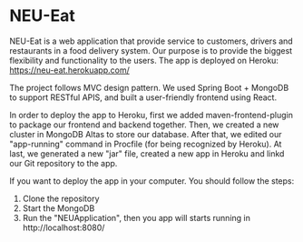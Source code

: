 # NEU-Eat
NEU-Eat is a web application that provide service to customers, drivers and restaurants in a food delivery system.
Our purpose is to provide the biggest flexibility and functionality to the users.
The app is deployed on Heroku: https://neu-eat.herokuapp.com/

The project follows MVC design pattern. We used Spring Boot + MongoDB to support RESTful APIS, and built a user-friendly frontend using React.

In order to deploy the app to Heroku, first we added maven-frontend-plugin to package our frontend and backend together. Then, we created a new cluster in MongoDB Altas to store our database. After that, we edited our "app-running" command in Procfile (for being recognized by Heroku). At last, we generated a new "jar" file,  created a new app in Heroku and linkd our Git repository to the app.


If you want to deploy the app in your computer. You should follow the steps:
1. Clone the repository
2. Start the MongoDB
3. Run the "NEUApplication", then you app will starts running in http://localhost:8080/
